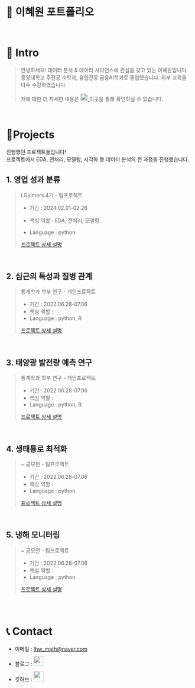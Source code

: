 # 📜 이혜원 포트폴리오

<br />

# 👋 Intro

> 안녕하세요! 데이터 분석 & 데이터 사이언스에 관심을 갖고 있는 이혜원입니다. 
> 중앙대학교 주전공 수학과, 융합전공 금융AI학과로 졸업했습니다.
> 외부 교육을 다수 수강하였습니다.
> 
> 저에 대한 더 자세한 내용은 <a href="https://www.notion.so/6ca7dfe29b0742bd96ac6ba2dcdd98fc?pvs=4"> <img src="https://img.shields.io/badge/-Profile-8AC926?style=for-the-badge" height="20px" style="margin-bottom: -5px" /> </a>이곳을 통해 확인하실 수 있습니다.

<br />

# 📝Projects
진행했던 프로젝트들입니다!  
프로젝트에서 EDA, 전처리, 모델링, 시각화 등 데이터 분석의 전 과정을 진행했습니다. 

## 1. 영업 성과 분류

> LGaimers 4기 - 팀프로젝트
>
> - 기간 : 2024.02.01-02.26
> - 핵심 역할 : EDA, 전처리, 모델링
>
> - Language : python  
> 
> [프로젝트 상세 설명](https://github.com/leehyeeee/)  
>

<br />

## 2. 심근의 특성과 질병 관계

> 통계학과 학부 연구 - 개인프로젝트
>
> - 기간 : 2022.06.28-07.06
> - 핵심 역할 : 
> - Language : python, R
>
> [프로젝트 상세 설명](https://github.com/leehyeeee/)

<br />

## 3. 태양광 발전량 예측 연구

> 통계학과 학부 연구 - 개인프로젝트
>
> - 기간 : 2022.06.28-07.06
> - 핵심 역할 : 
> - Language : python, R
>
> [프로젝트 상세 설명](https://github.com/leehyeeee/)

<br />

## 4. 생태통로 최적화

> ~ 공모전 - 팀프로젝트
>
> - 기간 : 2022.06.28-07.06
> - 핵심 역할 : 
> - Language : python
>
> [프로젝트 상세 설명](https://github.com/leehyeeee/)

<br />

## 5. 냉해 모니터링

> ~ 공모전 - 팀프로젝트
>
> - 기간 : 2022.06.28-07.06
> - 핵심 역할 : 
> - Language : python
>
> [프로젝트 상세 설명](https://github.com/leehyeeee/)

<br />
<br />

# 📞 Contact

- 이메일 : lhw_math@naver.com
- 블로그 : <a href="https://leehyeeee.tistory.com/">
  <img src="https://user-images.githubusercontent.com/68724828/185885678-8f619bfa-1160-4bb4-a026-f758a4014f82.png" height="26px" style="margin-top: 10px" />
  </a>
- 깃허브 : <a href="https://github.com/leehyeeee">
  <img src="https://user-images.githubusercontent.com/68724828/185908612-22f4d219-78a7-4de7-bb02-deecaa63bffa.png" height="28px" style="margin-top: 10px" />
  </a>
